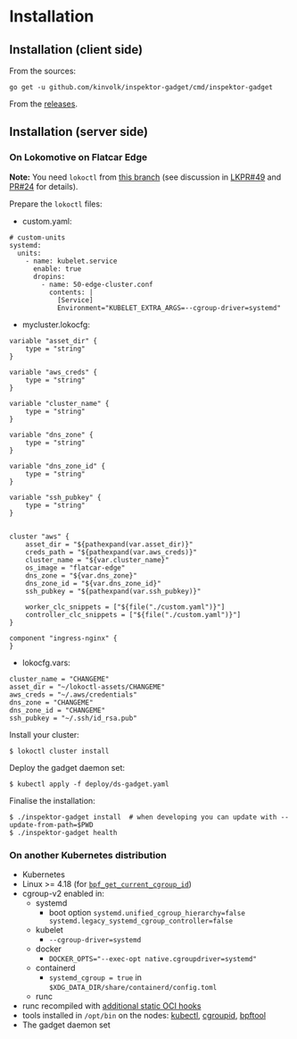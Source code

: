 # Installation

## Installation (client side)

From the sources:
```
go get -u github.com/kinvolk/inspektor-gadget/cmd/inspektor-gadget
```

From the [releases](https://github.com/kinvolk/inspektor-gadget/releases).

## Installation (server side)

### On Lokomotive on Flatcar Edge

**Note:** You need `lokoctl` from [this branch](https://github.com/kinvolk/lokoctl/tree/alban/edge-new1)
(see discussion in [LKPR#49](https://github.com/kinvolk/lokomotive-kubernetes/pull/49)
and [PR#24](https://github.com/kinvolk/lokomotive-kubernetes/pull/24) for details).

Prepare the `lokoctl` files:

- custom.yaml:
```
# custom-units
systemd:
  units:
    - name: kubelet.service
      enable: true
      dropins:
        - name: 50-edge-cluster.conf
          contents: |
            [Service]
            Environment="KUBELET_EXTRA_ARGS=--cgroup-driver=systemd"
```

- mycluster.lokocfg:
```
variable "asset_dir" {
	type = "string"
}

variable "aws_creds" {
	type = "string"
}

variable "cluster_name" {
	type = "string"
}

variable "dns_zone" {
	type = "string"
}

variable "dns_zone_id" {
	type = "string"
}

variable "ssh_pubkey" {
	type = "string"
}


cluster "aws" {
	asset_dir = "${pathexpand(var.asset_dir)}"
	creds_path = "${pathexpand(var.aws_creds)}"
	cluster_name = "${var.cluster_name}"
	os_image = "flatcar-edge"
	dns_zone = "${var.dns_zone}"
	dns_zone_id = "${var.dns_zone_id}"
	ssh_pubkey = "${pathexpand(var.ssh_pubkey)}"

	worker_clc_snippets = ["${file("./custom.yaml")}"]
	controller_clc_snippets = ["${file("./custom.yaml")}"]
}

component "ingress-nginx" {
}
```

- lokocfg.vars:
```
cluster_name = "CHANGEME"
asset_dir = "~/lokoctl-assets/CHANGEME"
aws_creds = "~/.aws/credentials"
dns_zone = "CHANGEME"
dns_zone_id = "CHANGEME"
ssh_pubkey = "~/.ssh/id_rsa.pub"
```

Install your cluster:
```
$ lokoctl cluster install
```

Deploy the gadget daemon set:
```
$ kubectl apply -f deploy/ds-gadget.yaml
```

Finalise the installation:
```
$ ./inspektor-gadget install  # when developing you can update with --update-from-path=$PWD
$ ./inspektor-gadget health
```

### On another Kubernetes distribution

- Kubernetes
- Linux >= 4.18 (for [`bpf_get_current_cgroup_id`](https://github.com/iovisor/bcc/blob/master/docs/kernel-versions.md))
- cgroup-v2 enabled in:
  - systemd
    - boot option `systemd.unified_cgroup_hierarchy=false systemd.legacy_systemd_cgroup_controller=false`
  - kubelet
    - `--cgroup-driver=systemd`
  - docker
    - `DOCKER_OPTS="--exec-opt native.cgroupdriver=systemd"`
  - containerd
    - `systemd_cgroup = true` in `$XDG_DATA_DIR/share/containerd/config.toml`
  - runc
- runc recompiled with [additional static OCI hooks](https://github.com/kinvolk/runc/tree/alban/static-hooks)
- tools installed in `/opt/bin` on the nodes: [kubectl](https://kubernetes.io/docs/tasks/tools/install-kubectl/), [cgroupid](https://github.com/kinvolk/cgroupid), [bpftool](https://github.com/kinvolk/linux/tree/alban/bpftool-all/tools/bpf/bpftool)
- The gadget daemon set

